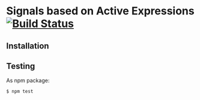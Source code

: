# Signals based on Active Expressions [![Build Status](https://travis-ci.org/active-expressions/programming-signals-aexpr.svg?branch=master)](https://travis-ci.org/active-expressions/programming-signals-aexpr)

## Installation
<!--
As npm for Node.js:

```
$ npm install linear-constraints --save
```

Or download the [bundle](https://raw.githubusercontent.com/active-expressions/active-expressions/master/dist/linear-constraints.js) file.

## Building

```
$ npm run-script build
```

creates the *bundle* file in the `dist` folder.
-->
## Testing

As npm package:

```
$ npm test
```
